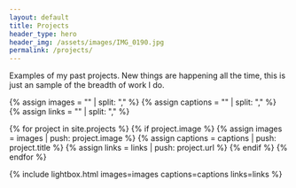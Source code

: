```yaml
---
layout: default
title: Projects
header_type: hero
header_img: /assets/images/IMG_0190.jpg
permalink: /projects/
---
```


Examples of my past projects. New things are happening all the time, this is just an sample of the breadth of work I do.

{% assign images = "" | split: "," %}
{% assign captions = "" | split: "," %}
{% assign links = "" | split: "," %}

{% for project in site.projects %}
  {% if project.image %}
    {% assign images = images | push: project.image %}
    {% assign captions = captions | push: project.title %}
    {% assign links = links | push: project.url %}
  {% endif %}
{% endfor %}

{% include lightbox.html images=images captions=captions links=links %}